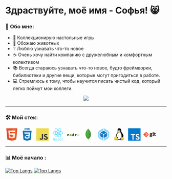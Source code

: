 # Здраствуйте, моё имя - Софья! :smile_cat: #

### :thought_balloon: Обо мне:
- :game_die: Коллекционирую настольные игры
- :feet: Обожаю животных
- :grey_question: Люблю узнавать что-то новое
- :coffee: Очень хочу найти компанию с дружелюбным и комфортным колективом
- :books: Всегда стараюсь узнавать что-то новое, будто фреймворки, бибилиотеки и другие вещи, которые могут пригодиться в работе.
- :computer: Стремлюсь к тому, чтобы научится писать чистый код, который легко поймут мои коллеги.

 <div id="header" align="center">
  <img src="https://media4.giphy.com/media/k0ijJhqrUP4T2EvmJ1/giphy.gif?cid=ecf05e47jdk9scokazunrkzov2ph2w1jdlkynb4lrqhhd0v9&rid=giphy.gif&ct=g" width="300"/>
</div>

___

### :hammer_and_wrench: Мой стек:

<div>
  <img src="https://github.com/devicons/devicon/blob/master/icons/html5/html5-original.svg" title="HTML5" alt="HTML" width="40" height="40"/>&nbsp;
  <img src="https://github.com/devicons/devicon/blob/master/icons/css3/css3-plain-wordmark.svg"  title="CSS3" alt="CSS" width="40" height="40"/>&nbsp;
  <img src="https://github.com/devicons/devicon/blob/master/icons/javascript/javascript-original.svg" title="JavaScript" alt="JavaScript" width="40" height="40"/>&nbsp;
  <img src="https://github.com/devicons/devicon/blob/master/icons/react/react-original-wordmark.svg" title="React" alt="React" width="40" height="40"/>&nbsp;
  <img src="https://github.com/devicons/devicon/blob/master/icons/nodejs/nodejs-original-wordmark.svg" title="NodeJS" alt="NodeJS" width="40" height="40"/>&nbsp;
  <img src="https://github.com/devicons/devicon/blob/master/icons/mongodb/mongodb-original.svg" title="MongoBd" alt="MongoBd" width="40" height="40"/>&nbsp;
  <img src="https://github.com/devicons/devicon/blob/master/icons/webpack/webpack-original.svg" title="webpack" alt="webpack" width="40" height="40"/>&nbsp;
  <img src="https://github.com/devicons/devicon/blob/master/icons/linux/linux-original.svg" title="linux" alt="linux" width="40" height="40"/>&nbsp;
  <img src="https://github.com/devicons/devicon/blob/master/icons/typescript/typescript-original.svg" title="typescript" alt="typescript" width="40" height="40"/>&nbsp;
  <img src="https://github.com/devicons/devicon/blob/master/icons/git/git-original-wordmark.svg" title="Git" **alt="Git" width="40" height="40"/>
</div>

___

### :bar_chart: Моё начало :

[![Top Langs](https://github-readme-streak-stats.herokuapp.com/?user=SofaLis)](https://github.com/anuraghazra/github-readme-stats)
[![Top Langs](https://github-readme-stats.vercel.app/api/top-langs/?username=SofaLis&layout=compact&theme=vision-friendly-white)](https://github.com/anuraghazra/github-readme-stats)
 
